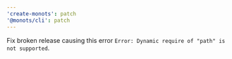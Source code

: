 ```yaml
---
'create-monots': patch
'@monots/cli': patch
---
```


Fix broken release causing this error `Error: Dynamic require of "path" is not supported`.
